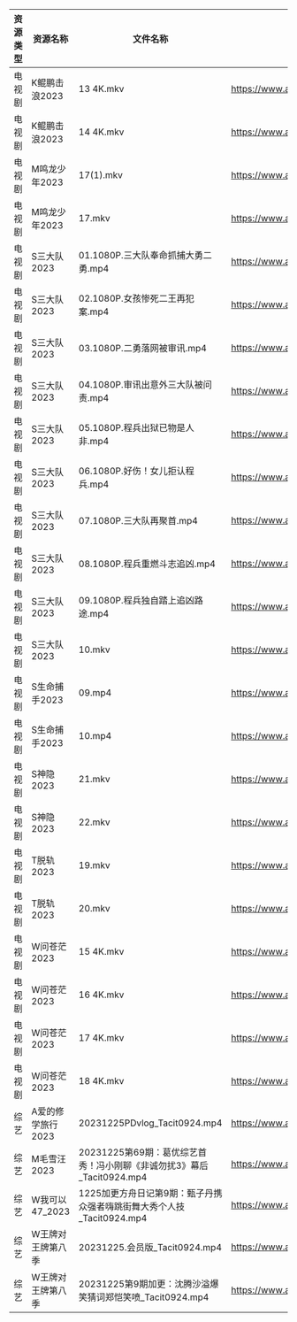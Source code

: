 | 资源类型 | 资源名称        | 文件名称                                            | 分享链接                                      | 更新时间                |
| ---- | ----------- | ----------------------------------------------- | ----------------------------------------- | ------------------- |
| 电视剧  | K鲲鹏击浪2023   | 13 4K.mkv                                       | https://www.alipan.com/s/vDfQzHpYmYD      | 2023-12-26 00:05:14 |
| 电视剧  | K鲲鹏击浪2023   | 14 4K.mkv                                       | https://www.alipan.com/s/vDfQzHpYmYD      | 2023-12-26 00:05:14 |
| 电视剧  | M鸣龙少年2023   | 17(1).mkv                                       | https://www.alipan.com/s/2HR7qxnbZ7a      | 2023-12-26 00:05:19 |
| 电视剧  | M鸣龙少年2023   | 17.mkv                                          | https://www.alipan.com/s/2HR7qxnbZ7a      | 2023-12-26 00:05:18 |
| 电视剧  | S三大队2023    | 01.1080P.三大队奉命抓捕大勇二勇.mp4                        | https://www.alipan.com/s/2B33uhqhTTj      | 2023-12-26 00:05:24 |
| 电视剧  | S三大队2023    | 02.1080P.女孩惨死二王再犯案.mp4                          | https://www.alipan.com/s/2B33uhqhTTj      | 2023-12-26 00:05:24 |
| 电视剧  | S三大队2023    | 03.1080P.二勇落网被审讯.mp4                            | https://www.alipan.com/s/2B33uhqhTTj      | 2023-12-26 00:05:24 |
| 电视剧  | S三大队2023    | 04.1080P.审讯出意外三大队被问责.mp4                        | https://www.alipan.com/s/2B33uhqhTTj      | 2023-12-26 00:05:23 |
| 电视剧  | S三大队2023    | 05.1080P.程兵出狱已物是人非.mp4                          | https://www.alipan.com/s/2B33uhqhTTj      | 2023-12-26 00:05:23 |
| 电视剧  | S三大队2023    | 06.1080P.好伤！女儿拒认程兵.mp4                          | https://www.alipan.com/s/2B33uhqhTTj      | 2023-12-26 00:05:23 |
| 电视剧  | S三大队2023    | 07.1080P.三大队再聚首.mp4                             | https://www.alipan.com/s/2B33uhqhTTj      | 2023-12-26 00:05:22 |
| 电视剧  | S三大队2023    | 08.1080P.程兵重燃斗志追凶.mp4                           | https://www.alipan.com/s/2B33uhqhTTj      | 2023-12-26 00:05:22 |
| 电视剧  | S三大队2023    | 09.1080P.程兵独自踏上追凶路途.mp4                         | https://www.alipan.com/s/2B33uhqhTTj      | 2023-12-26 00:05:21 |
| 电视剧  | S三大队2023    | 10.mkv                                          | https://www.alipan.com/s/2B33uhqhTTj      | 2023-12-26 00:05:21 |
| 电视剧  | S生命捕手2023   | 09.mp4                                          | https://www.aliyundrive.com/s/Hu8asutVp75 | 2023-12-26 00:05:28 |
| 电视剧  | S生命捕手2023   | 10.mp4                                          | https://www.aliyundrive.com/s/Hu8asutVp75 | 2023-12-26 00:05:27 |
| 电视剧  | S神隐2023     | 21.mkv                                          | https://www.alipan.com/s/ygw7ahjrzLJ      | 2023-12-26 00:05:30 |
| 电视剧  | S神隐2023     | 22.mkv                                          | https://www.alipan.com/s/ygw7ahjrzLJ      | 2023-12-26 00:05:30 |
| 电视剧  | T脱轨2023     | 19.mkv                                          | https://www.alipan.com/s/wqYSXzdAT24      | 2023-12-26 00:05:33 |
| 电视剧  | T脱轨2023     | 20.mkv                                          | https://www.alipan.com/s/wqYSXzdAT24      | 2023-12-26 00:05:33 |
| 电视剧  | W问苍茫2023    | 15 4K.mkv                                       | https://www.alipan.com/s/MLG5tsxBqL5      | 2023-12-26 00:05:37 |
| 电视剧  | W问苍茫2023    | 16 4K.mkv                                       | https://www.alipan.com/s/MLG5tsxBqL5      | 2023-12-26 00:05:36 |
| 电视剧  | W问苍茫2023    | 17 4K.mkv                                       | https://www.alipan.com/s/MLG5tsxBqL5      | 2023-12-26 00:05:36 |
| 电视剧  | W问苍茫2023    | 18 4K.mkv                                       | https://www.alipan.com/s/MLG5tsxBqL5      | 2023-12-26 00:05:35 |
| 综艺   | A爱的修学旅行2023 | 20231225PDvlog_Tacit0924.mp4                    | https://www.aliyundrive.com/s/EE9WNi94Ftz | 2023-12-26 00:05:42 |
| 综艺   | M毛雪汪2023    | 20231225第69期：葛优综艺首秀！冯小刚聊《非诚勿扰3》幕后_Tacit0924.mp4 | https://www.aliyundrive.com/s/asPqfgPRqAg | 2023-12-26 00:06:00 |
| 综艺   | W我可以47_2023 | 1225加更方舟日记第9期：甄子丹携众强者嗨跳街舞大秀个人技_Tacit0924.mp4    | https://www.aliyundrive.com/s/gJexcigG6Qr | 2023-12-26 00:06:13 |
| 综艺   | W王牌对王牌第八季   | 20231225.会员版_Tacit0924.mp4                      | https://www.aliyundrive.com/s/msfoWynj5eP | 2023-12-26 00:06:17 |
| 综艺   | W王牌对王牌第八季   | 20231225第9期加更：沈腾沙溢爆笑猜词郑恺笑喷_Tacit0924.mp4        | https://www.aliyundrive.com/s/msfoWynj5eP | 2023-12-26 00:06:17 |
